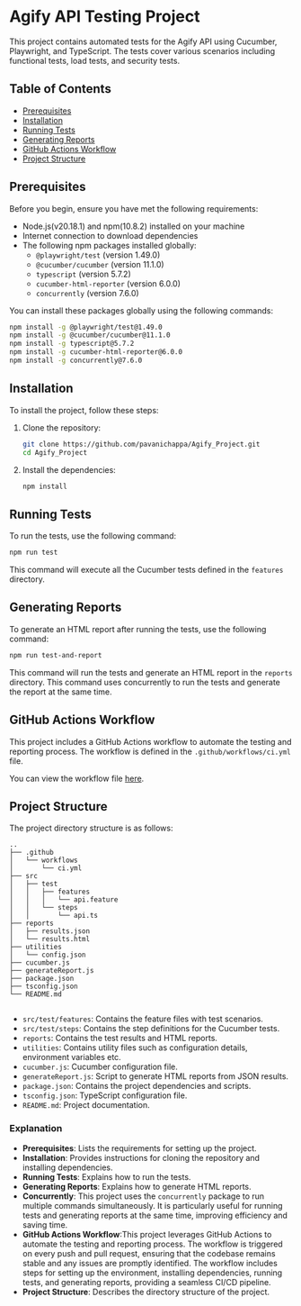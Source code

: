 # Agify API Testing Project

This project contains automated tests for the Agify API using Cucumber, Playwright, and TypeScript. The tests cover various scenarios including functional tests, load tests, and security tests.

## Table of Contents

- [Prerequisites](#prerequisites)
- [Installation](#installation)
- [Running Tests](#running-tests)
- [Generating Reports](#generating-reports)
- [GitHub Actions Workflow](#github-actions-workflow)
- [Project Structure](#project-structure)


## Prerequisites

Before you begin, ensure you have met the following requirements:

- Node.js(v20.18.1) and npm(10.8.2) installed on your machine
- Internet connection to download dependencies
- The following npm packages installed globally:
  - `@playwright/test` (version 1.49.0)
  - `@cucumber/cucumber` (version 11.1.0)
  - `typescript` (version 5.7.2)
  - `cucumber-html-reporter` (version 6.0.0)
  - `concurrently` (version 7.6.0)


You can install these packages globally using the following commands:

```sh
npm install -g @playwright/test@1.49.0
npm install -g @cucumber/cucumber@11.1.0
npm install -g typescript@5.7.2
npm install -g cucumber-html-reporter@6.0.0
npm install -g concurrently@7.6.0
```

## Installation

To install the project, follow these steps:

1. Clone the repository:

   ```sh
   git clone https://github.com/pavanichappa/Agify_Project.git
   cd Agify_Project
   ```

2. Install the dependencies:

   ```sh
   npm install
   ```

## Running Tests

To run the tests, use the following command:

```sh
npm run test
```

This command will execute all the Cucumber tests defined in the `features` directory.

## Generating Reports

To generate an HTML report after running the tests, use the following command:

```sh
npm run test-and-report
```

This command will run the tests and generate an HTML report in the `reports` directory.
This command uses concurrently to run the tests and generate the report at the same time.

## GitHub Actions Workflow

This project includes a GitHub Actions workflow to automate the testing and reporting process. The workflow is defined in the `.github/workflows/ci.yml` file.

You can view the workflow file [here](.github/workflows/ci.yml).


## Project Structure

The project directory structure is as follows:

```
..
├── .github
│   └── workflows
│       └── ci.yml
├── src
│   ├── test
│   │   ├── features
│   │   │   └── api.feature
│   │   └── steps
│   │       └── api.ts
├── reports
│   ├── results.json
│   └── results.html
├── utilities
│   └── config.json
├── cucumber.js
├── generateReport.js
├── package.json
├── tsconfig.json
└── README.md


```

- `src/test/features`: Contains the feature files with test scenarios.
- `src/test/steps`: Contains the step definitions for the Cucumber tests.
- `reports`: Contains the test results and HTML reports.
- `utilities`: Contains utility files such as configuration details, environment variables etc.
- `cucumber.js`: Cucumber configuration file.
- `generateReport.js`: Script to generate HTML reports from JSON results.
- `package.json`: Contains the project dependencies and scripts.
- `tsconfig.json`: TypeScript configuration file.
- `README.md`: Project documentation.


### Explanation

- **Prerequisites**: Lists the requirements for setting up the project.
- **Installation**: Provides instructions for cloning the repository and installing dependencies.
- **Running Tests**: Explains how to run the tests.
- **Generating Reports**: Explains how to generate HTML reports.
- **Concurrently**: This project uses the `concurrently` package to run multiple commands simultaneously. It is particularly useful for running tests and generating reports at the same time, improving efficiency and saving time.
- **GitHub Actions Workflow**:This project leverages GitHub Actions to automate the testing and reporting process. The workflow is triggered on every push and pull request, ensuring that the codebase remains stable and any issues are promptly identified. The workflow includes steps for setting up the environment, installing dependencies, running tests, and generating reports, providing a seamless CI/CD pipeline.
- **Project Structure**: Describes the directory structure of the project.
